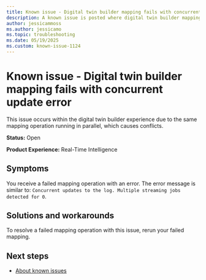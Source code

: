 ```yaml
---
title: Known issue - Digital twin builder mapping fails with concurrent update error
description: A known issue is posted where digital twin builder mapping fails with concurrent update error.
author: jessicammoss
ms.author: jessicamo
ms.topic: troubleshooting  
ms.date: 05/19/2025
ms.custom: known-issue-1124
---
```


# Known issue - Digital twin builder mapping fails with concurrent update error

This issue occurs within the digital twin builder experience due to the same mapping operation running in parallel, which causes conflicts.

**Status:** Open

**Product Experience:** Real-Time Intelligence

## Symptoms

You receive a failed mapping operation with an error. The error message is similar to: `Concurrent updates to the log. Multiple streaming jobs detected for 0`.

## Solutions and workarounds

To resolve a failed mapping operation with this issue, rerun your failed mapping.

## Next steps

- [About known issues](https://support.fabric.microsoft.com/known-issues)
